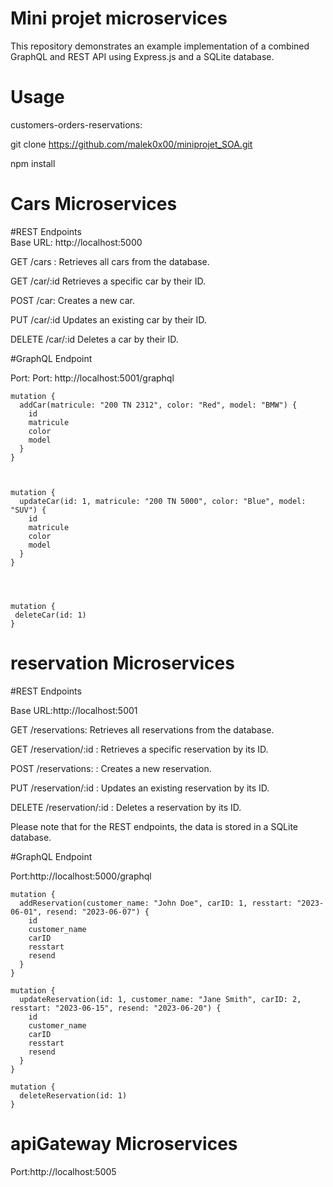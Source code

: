 # Mini projet microservices
This repository demonstrates an example implementation of a combined GraphQL and REST API using Express.js and a SQLite database. 
# Usage
customers-orders-reservations:

git clone https://github.com/malek0x00/miniprojet_SOA.git

npm install

# Cars Microservices
#REST Endpoints  
Base URL: http://localhost:5000

GET /cars : Retrieves all cars from the database.

GET /car/:id Retrieves a specific car by their ID.

POST /car: Creates a new car.

PUT /car/:id Updates an existing car by their ID.

DELETE /car/:id Deletes a car by their ID.

#GraphQL Endpoint

Port: Port: http://localhost:5001/graphql
``` 
mutation {
  addCar(matricule: "200 TN 2312", color: "Red", model: "BMW") {
    id
    matricule
    color
    model
  }
}


``` 


``` 

mutation {
  updateCar(id: 1, matricule: "200 TN 5000", color: "Blue", model: "SUV") {
    id
    matricule
    color
    model
  }
}

  
  ```


 ``` 
 
mutation {
  deleteCar(id: 1)
}
 
 ``` 


# reservation Microservices 

#REST Endpoints

Base URL:http://localhost:5001

GET /reservations: Retrieves all reservations from the database.

GET /reservation/:id : Retrieves a specific reservation by its ID.

POST /reservations: : Creates a new reservation.

PUT /reservation/:id : Updates an existing reservation by its ID.

DELETE /reservation/:id : Deletes a reservation by its ID.


Please note that for the REST endpoints, the data is stored in a SQLite database.

#GraphQL Endpoint

Port:http://localhost:5000/graphql

```
mutation {
  addReservation(customer_name: "John Doe", carID: 1, resstart: "2023-06-01", resend: "2023-06-07") {
    id
    customer_name
    carID
    resstart
    resend
  }
}

```

```
mutation {
  updateReservation(id: 1, customer_name: "Jane Smith", carID: 2, resstart: "2023-06-15", resend: "2023-06-20") {
    id
    customer_name
    carID
    resstart
    resend
  }
}

```

```
mutation {
  deleteReservation(id: 1)
}
 ```

# apiGateway Microservices 

Port:http://localhost:5005